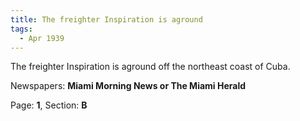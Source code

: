 ```yaml
---  
title: The freighter Inspiration is aground  
tags:  
  - Apr 1939  
---  
```

  
The freighter Inspiration is aground off the northeast coast of Cuba.  
  
Newspapers: **Miami Morning News or The Miami Herald**  
  
Page: **1**, Section: **B** 
